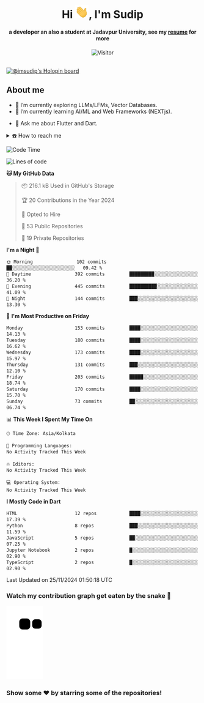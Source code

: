 <div align="center">
<h1 align="center">Hi <img width="35" src="https://github.com/1999AZZAR/1999AZZAR/blob/main/resources/img/waving.gif">, I'm Sudip</h1>
<h4 align="center">a developer an also a student at Jadavpur University, see my <a href="[https://github.com/1999AZZAR/1999AZZAR/blob/main/assets/doc/azzar_resume.pdf](https://drive.google.com/file/d/1myckpQvEluq-6e7x4cK06Dj2dcwXp27J/view?usp=sharing)" target="_blank">resume</a> for more</h4>
  <img align="center"
         src="https://profile-counter.glitch.me/imsudip/count.svg"
         alt="Visitor" height="30"/>
</div>

<br>

[![@imsudip's Holopin board](https://holopin.me/imsudip)](https://holopin.io/@imsudip)

## About me

- 🔭 I’m currently exploring LLMs/LFMs, Vector Databases.
- 🌱 I’m currently learning AI/ML and Web Frameworks (NEXTjs).
<!-- - 👯 I’m trying to maintain a streak on [Leetcode](https://leetcode.com/sudipghosh9333/). -->
- 💬 Ask me about Flutter and Dart.

<details>
  <summary>☎️ How to reach me</summary>
<div>
  <samp>
    <h2 align="center"></h2>
    <p align="center">
      <br/>
      <a href="https://www.linkedin.com/in/imsudip/" target="blank"><img align="center"
         src="https://img.shields.io/badge/linkedin-%231DA1F2.svg?style=for-the-badge&logo=linkedin&logoColor=white"
         alt="azzar" height="30"/></a>
      <a href="mailto:sudipghosh9333@gmail.com" target="blank"><img align="center"
         src="https://img.shields.io/badge/gmail-EA4335.svg?style=for-the-badge&logo=gmail&logoColor=white"
         alt="azzar" height="30"/></a>
         <a href="https://wa.me/+917908646141" target="blank"><img align="center"
         src="https://img.shields.io/badge/whatsapp-4B7F1.svg?style=for-the-badge&logo=whatsapp&logoColor=white"
         alt="azzar" height="30"/></a>
    </p>
  </samp>
</div>
</details>

<!--START_SECTION:waka-->
![Code Time](http://img.shields.io/badge/Code%20Time-533%20hrs%2056%20mins-blue)

![Lines of code](https://img.shields.io/badge/From%20Hello%20World%20I%27ve%20Written-3.1%20million%20lines%20of%20code-blue)

**🐱 My GitHub Data** 

> 📦 216.1 kB Used in GitHub's Storage 
 > 
> 🏆 20 Contributions in the Year 2024
 > 
> 💼 Opted to Hire
 > 
> 📜 53 Public Repositories 
 > 
> 🔑 19 Private Repositories 
 > 
**I'm a Night 🦉** 

```text
🌞 Morning                102 commits         ██░░░░░░░░░░░░░░░░░░░░░░░   09.42 % 
🌆 Daytime                392 commits         █████████░░░░░░░░░░░░░░░░   36.20 % 
🌃 Evening                445 commits         ██████████░░░░░░░░░░░░░░░   41.09 % 
🌙 Night                  144 commits         ███░░░░░░░░░░░░░░░░░░░░░░   13.30 % 
```
📅 **I'm Most Productive on Friday** 

```text
Monday                   153 commits         ████░░░░░░░░░░░░░░░░░░░░░   14.13 % 
Tuesday                  180 commits         ████░░░░░░░░░░░░░░░░░░░░░   16.62 % 
Wednesday                173 commits         ████░░░░░░░░░░░░░░░░░░░░░   15.97 % 
Thursday                 131 commits         ███░░░░░░░░░░░░░░░░░░░░░░   12.10 % 
Friday                   203 commits         █████░░░░░░░░░░░░░░░░░░░░   18.74 % 
Saturday                 170 commits         ████░░░░░░░░░░░░░░░░░░░░░   15.70 % 
Sunday                   73 commits          ██░░░░░░░░░░░░░░░░░░░░░░░   06.74 % 
```


📊 **This Week I Spent My Time On** 

```text
🕑︎ Time Zone: Asia/Kolkata

💬 Programming Languages: 
No Activity Tracked This Week

🔥 Editors: 
No Activity Tracked This Week

💻 Operating System: 
No Activity Tracked This Week
```

**I Mostly Code in Dart** 

```text
HTML                     12 repos            ████░░░░░░░░░░░░░░░░░░░░░   17.39 % 
Python                   8 repos             ███░░░░░░░░░░░░░░░░░░░░░░   11.59 % 
JavaScript               5 repos             ██░░░░░░░░░░░░░░░░░░░░░░░   07.25 % 
Jupyter Notebook         2 repos             █░░░░░░░░░░░░░░░░░░░░░░░░   02.90 % 
TypeScript               2 repos             █░░░░░░░░░░░░░░░░░░░░░░░░   02.90 % 
```




 Last Updated on 25/11/2024 01:50:18 UTC
<!--END_SECTION:waka-->

### Watch my contribution graph get eaten by the snake 🐍

<!-- refer this: https://dev.to/mishmanners/how-to-enable-github-actions-on-your-profile-readme-for-a-contribution-graph-4l66 -->

![imsudip snake gif](https://github.com/imsudip/imsudip/blob/output/github-contribution-grid-snake.svg)

### Show some ❤️ by starring some of the repositories!
